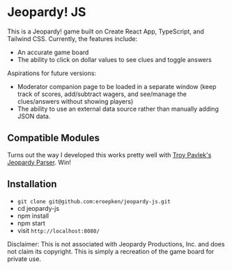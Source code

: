 # Jeopardy! JS

This is a Jeopardy! game built on Create React App, TypeScript, and Tailwind CSS. Currently, the features include:

- An accurate game board
- The ability to click on dollar values to see clues and toggle answers

Aspirations for future versions:

- Moderator companion page to be loaded in a separate window (keep track of scores, add/subtract wagers, and see/manage the clues/answers without showing players)
- The ability to use an external data source rather than manually adding JSON data.

## Compatible Modules

Turns out the way I developed this works pretty well with [Troy Pavlek's Jeopardy Parser](https://github.com/tpavlek/jeopardy-parser). Win!

## Installation

- `git clone git@github.com:eroepken/jeopardy-js.git`
- cd jeopardy-js
- npm install
- npm start
- visit `http://localhost:8080/`

Disclaimer: This is not associated with Jeopardy Productions, Inc. and does not claim its copyright. This is simply a recreation of the game board for private use.
